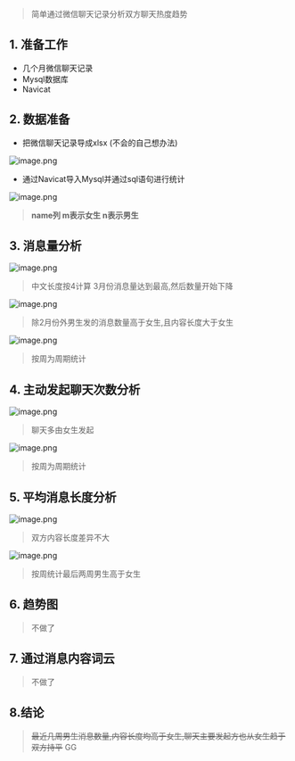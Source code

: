 > 简单通过微信聊天记录分析双方聊天热度趋势

## 1. 准备工作
- 几个月微信聊天记录
- Mysql数据库
- Navicat

## 2. 数据准备

- 把微信聊天记录导成xlsx (不会的自己想办法)

![image.png](https://p9-juejin.byteimg.com/tos-cn-i-k3u1fbpfcp/c89bb4e2b66f456b910d3d12dafdda35~tplv-k3u1fbpfcp-watermark.image?)

- 通过Navicat导入Mysql并通过sql语句进行统计


![image.png](https://p3-juejin.byteimg.com/tos-cn-i-k3u1fbpfcp/68e7966d627d497dad2e00c52a2e1031~tplv-k3u1fbpfcp-watermark.image?)

> **name列 m表示女生 n表示男生**

## 3. 消息量分析


![image.png](https://p1-juejin.byteimg.com/tos-cn-i-k3u1fbpfcp/009d5df9225942869931d312d157489e~tplv-k3u1fbpfcp-watermark.image?)

> 中文长度按4计算 3月份消息量达到最高,然后数量开始下降


![image.png](https://p9-juejin.byteimg.com/tos-cn-i-k3u1fbpfcp/b7e901ef87f14ea9b33ef6c11094a929~tplv-k3u1fbpfcp-watermark.image?)

> 除2月份外男生发的消息数量高于女生,且内容长度大于女生


![image.png](https://p1-juejin.byteimg.com/tos-cn-i-k3u1fbpfcp/861695540d024d47ab1a4889145c74c0~tplv-k3u1fbpfcp-watermark.image?)

> 按周为周期统计

## 4. 主动发起聊天次数分析

![image.png](https://p9-juejin.byteimg.com/tos-cn-i-k3u1fbpfcp/de145bd075c34ffe811e8298deb1d68a~tplv-k3u1fbpfcp-watermark.image?)

> 聊天多由女生发起


![image.png](https://p3-juejin.byteimg.com/tos-cn-i-k3u1fbpfcp/5c7ae00cbbb54306b2f0feab6b01e252~tplv-k3u1fbpfcp-watermark.image?)

> 按周为周期统计


## 5. 平均消息长度分析


![image.png](https://p6-juejin.byteimg.com/tos-cn-i-k3u1fbpfcp/ff85fbd8f6f94d85906dcd9bf8a07352~tplv-k3u1fbpfcp-watermark.image?)

> 双方内容长度差异不大


![image.png](https://p6-juejin.byteimg.com/tos-cn-i-k3u1fbpfcp/b6a5430bf2494a0ab49c6a2712824729~tplv-k3u1fbpfcp-watermark.image?)

> 按周统计最后两周男生高于女生

## 6. 趋势图

> 不做了

## 7. 通过消息内容词云

> 不做了

## 8.结论

> ~~最近几周男生消息数量,内容长度均高于女生,聊天主要发起方也从女生趋于双方持平~~
> GG